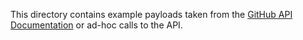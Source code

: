 This directory contains example payloads taken from the [GitHub API Documentation](https://docs.github.com/en/developers/webhooks-and-events/webhooks/webhook-events-and-payloads) or ad-hoc calls to the API.
